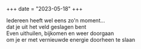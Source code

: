 +++
date = "2023-05-18"
+++

Iedereen heeft wel eens zo'n moment...\
dat je uit het veld geslagen bent\
Even uithuilen, bijkomen en weer doorgaan\
om je er met vernieuwde energie doorheen te slaan

